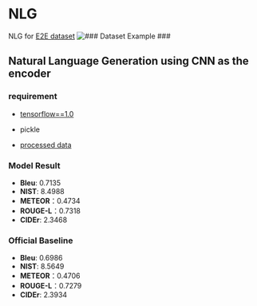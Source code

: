 # NLG
NLG for [E2E dataset](http://www.macs.hw.ac.uk/InteractionLab/E2E/) 
![### Dataset Example ###](https://github.com/superthierry/NLG/blob/CNN_Encoder/example.png)
## Natural Language Generation using CNN as the encoder ##
### requirement ###
- [tensorflow==1.0](https://github.com/tensorflow/tensorflow/tree/r1.0)
- pickle


- [processed data](https://www.dropbox.com/s/6fdr5tjmbsios2e/raw_data.pickle?dl=0)

### Model Result ###
- **Bleu**: 0.7135
- **NIST**: 8.4988
- **METEOR**：0.4734
- **ROUGE-L**：0.7318
- **CIDEr**: 2.3468

### Official Baseline ###
- **Bleu**: 0.6986
- **NIST**: 8.5649
- **METEOR**：0.4706
- **ROUGE-L**：0.7279
- **CIDEr**: 2.3934






